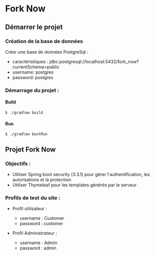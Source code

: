 # Fork Now

## Démarrer le projet

### Création de la base de données

Créer une base de données PostgreSql :
- caractéristiques : jdbc:postgresql://localhost:5432/fork_now?currentSchema=public
- username: postgres  
- password: postgres

### Démarrage du projet :

#### Build
```batch
$ ./gradlew build
```

#### Run
```batch
$ ./gradlew bootRun
```

## Projet Fork Now

### Objectifs :
- Utiliser Spring boot security (3.3.1) pour gérer l'authentification, les autorisations et la protection
- Utiliser Thymeleaf pour les templates générés par le serveur

### Profils de test du site :
- Profil utilisateur : 
  - username : Customer
  - password : customer
  

- Profil Administrateur :
  - username : Admin
  - password : admin
